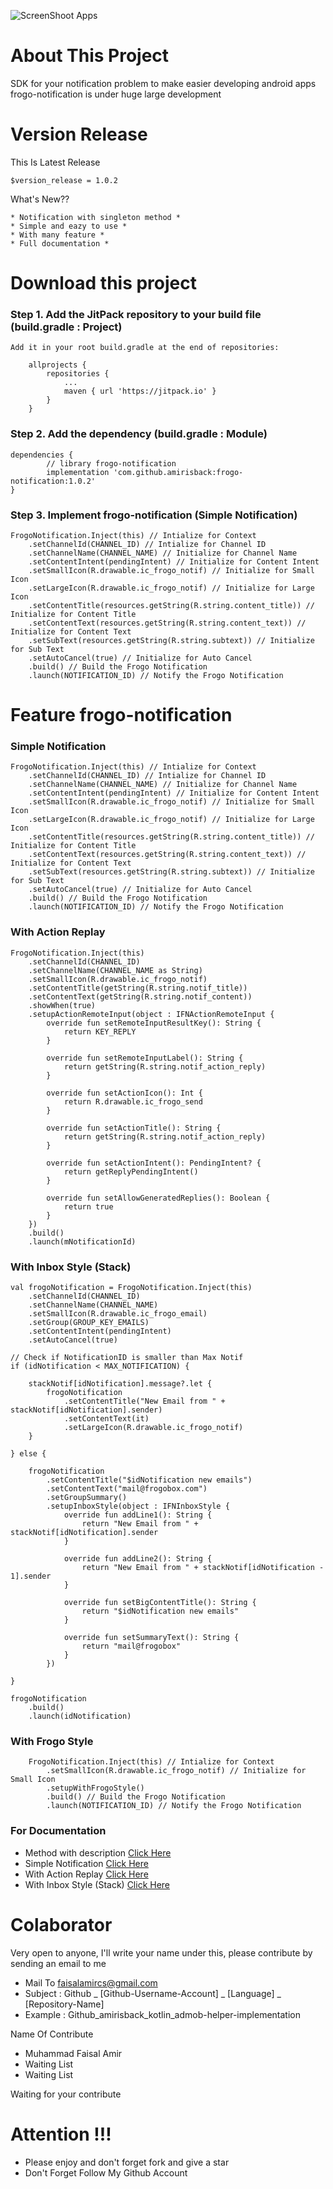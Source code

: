 ![ScreenShoot Apps](docs/image/ss_banner.png?raw=true)

# About This Project
SDK for your notification problem to make easier developing android apps
frogo-notification is under huge large development

# Version Release
This Is Latest Release

    $version_release = 1.0.2

What's New??

    * Notification with singleton method *
    * Simple and eazy to use *
    * With many feature *
    * Full documentation *

# Download this project

### Step 1. Add the JitPack repository to your build file (build.gradle : Project)

    Add it in your root build.gradle at the end of repositories:

    	allprojects {
    		repositories {
    			...
    			maven { url 'https://jitpack.io' }
    		}
    	}

### Step 2. Add the dependency (build.gradle : Module)

    dependencies {
            // library frogo-notification
            implementation 'com.github.amirisback:frogo-notification:1.0.2'
    }

### Step 3. Implement frogo-notification (Simple Notification)

    FrogoNotification.Inject(this) // Intialize for Context
        .setChannelId(CHANNEL_ID) // Intialize for Channel ID
        .setChannelName(CHANNEL_NAME) // Initialize for Channel Name
        .setContentIntent(pendingIntent) // Initialize for Content Intent
        .setSmallIcon(R.drawable.ic_frogo_notif) // Initialize for Small Icon
        .setLargeIcon(R.drawable.ic_frogo_notif) // Initialize for Large Icon
        .setContentTitle(resources.getString(R.string.content_title)) // Initialize for Content Title
        .setContentText(resources.getString(R.string.content_text)) // Initialize for Content Text
        .setSubText(resources.getString(R.string.subtext)) // Initialize for Sub Text
        .setAutoCancel(true) // Initialize for Auto Cancel
        .build() // Build the Frogo Notification
        .launch(NOTIFICATION_ID) // Notify the Frogo Notification

# Feature frogo-notification

### Simple Notification

    FrogoNotification.Inject(this) // Intialize for Context
        .setChannelId(CHANNEL_ID) // Intialize for Channel ID
        .setChannelName(CHANNEL_NAME) // Initialize for Channel Name
        .setContentIntent(pendingIntent) // Initialize for Content Intent
        .setSmallIcon(R.drawable.ic_frogo_notif) // Initialize for Small Icon
        .setLargeIcon(R.drawable.ic_frogo_notif) // Initialize for Large Icon
        .setContentTitle(resources.getString(R.string.content_title)) // Initialize for Content Title
        .setContentText(resources.getString(R.string.content_text)) // Initialize for Content Text
        .setSubText(resources.getString(R.string.subtext)) // Initialize for Sub Text
        .setAutoCancel(true) // Initialize for Auto Cancel
        .build() // Build the Frogo Notification
        .launch(NOTIFICATION_ID) // Notify the Frogo Notification

### With Action Replay

    FrogoNotification.Inject(this)
        .setChannelId(CHANNEL_ID)
        .setChannelName(CHANNEL_NAME as String)
        .setSmallIcon(R.drawable.ic_frogo_notif)
        .setContentTitle(getString(R.string.notif_title))
        .setContentText(getString(R.string.notif_content))
        .showWhen(true)
        .setupActionRemoteInput(object : IFNActionRemoteInput {
            override fun setRemoteInputResultKey(): String {
                return KEY_REPLY
            }

            override fun setRemoteInputLabel(): String {
                return getString(R.string.notif_action_reply)
            }

            override fun setActionIcon(): Int {
                return R.drawable.ic_frogo_send
            }

            override fun setActionTitle(): String {
                return getString(R.string.notif_action_reply)
            }

            override fun setActionIntent(): PendingIntent? {
                return getReplyPendingIntent()
            }

            override fun setAllowGeneratedReplies(): Boolean {
                return true
            }
        })
        .build()
        .launch(mNotificationId)


### With Inbox Style (Stack)

    val frogoNotification = FrogoNotification.Inject(this)
        .setChannelId(CHANNEL_ID)
        .setChannelName(CHANNEL_NAME)
        .setSmallIcon(R.drawable.ic_frogo_email)
        .setGroup(GROUP_KEY_EMAILS)
        .setContentIntent(pendingIntent)
        .setAutoCancel(true)

    // Check if NotificationID is smaller than Max Notif
    if (idNotification < MAX_NOTIFICATION) {

        stackNotif[idNotification].message?.let {
            frogoNotification
                .setContentTitle("New Email from " + stackNotif[idNotification].sender)
                .setContentText(it)
                .setLargeIcon(R.drawable.ic_frogo_notif)
        }

    } else {

        frogoNotification
            .setContentTitle("$idNotification new emails")
            .setContentText("mail@frogobox.com")
            .setGroupSummary()
            .setupInboxStyle(object : IFNInboxStyle {
                override fun addLine1(): String {
                    return "New Email from " + stackNotif[idNotification].sender
                }

                override fun addLine2(): String {
                    return "New Email from " + stackNotif[idNotification - 1].sender
                }

                override fun setBigContentTitle(): String {
                    return "$idNotification new emails"
                }

                override fun setSummaryText(): String {
                    return "mail@frogobox"
                }
            })

    }

    frogoNotification
        .build()
        .launch(idNotification)

### With Frogo Style

        FrogoNotification.Inject(this) // Intialize for Context
            .setSmallIcon(R.drawable.ic_frogo_notif) // Initialize for Small Icon
            .setupWithFrogoStyle()
            .build() // Build the Frogo Notification
            .launch(NOTIFICATION_ID) // Notify the Frogo Notification


### For Documentation

- Method with description [Click Here](https://github.com/amirisback/frogo-notification/blob/master/frogonotification/src/main/java/com/frogobox/frogonotification/IFrogoNotification.kt)
- Simple Notification [Click Here](https://github.com/amirisback/frogo-notification/blob/master/app/src/main/java/com/frogobox/notification/simple/MainActivity.kt)
- With Action Replay [Click Here](https://github.com/amirisback/frogo-notification/blob/master/app/src/main/java/com/frogobox/notification/custom/NotificationService.kt)
- With Inbox Style (Stack) [Click Here](https://github.com/amirisback/frogo-notification/blob/master/app/src/main/java/com/frogobox/notification/stack/StackNotifActivity.kt)

# Colaborator
Very open to anyone, I'll write your name under this, please contribute by sending an email to me

- Mail To faisalamircs@gmail.com
- Subject : Github _ [Github-Username-Account] _ [Language] _ [Repository-Name]
- Example : Github_amirisback_kotlin_admob-helper-implementation

Name Of Contribute
- Muhammad Faisal Amir
- Waiting List
- Waiting List

Waiting for your contribute

# Attention !!!
- Please enjoy and don't forget fork and give a star
- Don't Forget Follow My Github Account